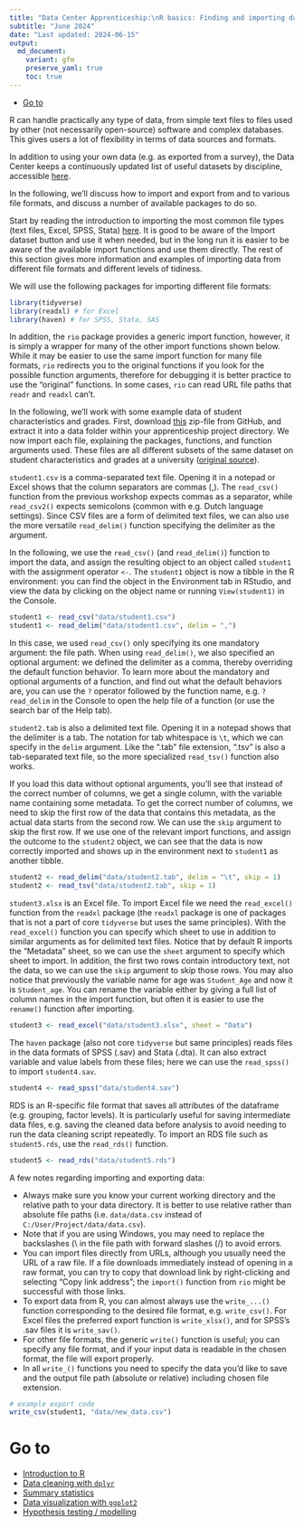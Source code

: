 ```yaml
---
title: "Data Center Apprenticeship:\nR basics: Finding and importing data"
subtitle: "June 2024" 
date: "Last updated: 2024-06-15"
output:
  md_document:
    variant: gfm
    preserve_yaml: true
    toc: true
---
```


- [Go to](#go-to)

R can handle practically any type of data, from simple text files to
files used by other (not necessarily open-source) software and complex
databases. This gives users a lot of flexibility in terms of data
sources and formats.

In addition to using your own data (e.g. as exported from a survey), the
Data Center keeps a continuously updated list of useful datasets by
discipline, accessible [here](../../../tutorial/data).

In the following, we’ll discuss how to import and export from and to
various file formats, and discuss a number of available packages to do
so.

Start by reading the introduction to importing the most common file
types (text files, Excel, SPSS, Stata) [here](../../../tutorial/r_data).
It is good to be aware of the Import dataset button and use it when
needed, but in the long run it is easier to be aware of the available
import functions and use them directly. The rest of this section gives
more information and examples of importing data from different file
formats and different levels of tidiness.

We will use the following packages for importing different file formats:

``` r
library(tidyverse)
library(readxl) # for Excel
library(haven) # for SPSS, Stata, SAS
```

In addition, the `rio` package provides a generic import function,
however, it is simply a wrapper for many of the other import functions
shown below. While it may be easier to use the same import function for
many file formats, `rio` redirects you to the original functions if you
look for the possible function arguments, therefore for debugging it is
better practice to use the “original” functions. In some cases, `rio`
can read URL file paths that `readr` and `readxl` can’t.

In the following, we’ll work with some example data of student
characteristics and grades. First, download
[this](https://github.com/ucrdatacenter/projects/tree/main/apprenticeship2/data)
zip-file from GitHub, and extract it into a data folder within your
apprenticeship project directory. We now import each file, explaining
the packages, functions, and function arguments used. These files are
all different subsets of the same dataset on student characteristics and
grades at a university ([original
source](https://www.kaggle.com/datasets/jacksondivakarr/student-classification-dataset?resource=download)).

`student1.csv` is a comma-separated text file. Opening it in a notepad
or Excel shows that the column separators are commas (,). The
`read_csv()` function from the previous workshop expects commas as a
separator, while `read_csv2()` expects semicolons (common with
e.g. Dutch language settings). Since CSV files are a form of delimited
text files, we can also use the more versatile `read_delim()` function
specifying the delimiter as the argument.

In the following, we use the `read_csv()` (and `read_delim()`) function
to import the data, and assign the resulting object to an object called
`student1` with the assignment operator `<-`. The `student1` object is
now a tibble in the R environment: you can find the object in the
Environment tab in RStudio, and view the data by clicking on the object
name or running `View(student1)` in the Console.

``` r
student1 <- read_csv("data/student1.csv")
student1 <- read_delim("data/student1.csv", delim = ",")
```

In this case, we used `read_csv()` only specifying its one mandatory
argument: the file path. When using `read_delim()`, we also specified an
optional argument: we defined the delimiter as a comma, thereby
overriding the default function behavior. To learn more about the
mandatory and optional arguments of a function, and find out what the
default behaviors are, you can use the `?` operator followed by the
function name, e.g. `?read_delim` in the Console to open the help file
of a function (or use the search bar of the Help tab).

`student2.tab` is also a delimited text file. Opening it in a notepad
shows that the delimiter is a tab. The notation for tab whitespace is
`\t`, which we can specify in the `delim` argument. Like the “.tab” file
extension, “.tsv” is also a tab-separated text file, so the more
specialized `read_tsv()` function also works.

If you load this data without optional arguments, you’ll see that
instead of the correct number of columns, we get a single column, with
the variable name containing some metadata. To get the correct number of
columns, we need to skip the first row of the data that contains this
metadata, as the actual data starts from the second row. We can use the
`skip` argument to skip the first row. If we use one of the relevant
import functions, and assign the outcome to the `student2` object, we
can see that the data is now correctly imported and shows up in the
environment next to `student1` as another tibble.

``` r
student2 <- read_delim("data/student2.tab", delim = "\t", skip = 1)
student2 <- read_tsv("data/student2.tab", skip = 1)
```

`student3.xlsx` is an Excel file. To import Excel file we need the
`read_excel()` function from the `readxl` package (the `readxl` package
is one of packages that is not a part of core `tidyverse` but uses the
same principles). With the `read_excel()` function you can specify which
sheet to use in addition to similar arguments as for delimited text
files. Notice that by default R imports the “Metadata” sheet, so we can
use the `sheet` argument to specify which sheet to import. In addition,
the first two rows contain introductory text, not the data, so we can
use the `skip` argument to skip those rows. You may also notice that
previously the variable name for age was `Student_Age` and now it is
`Student_age`. You can rename the variable either by giving a full list
of column names in the import function, but often it is easier to use
the `rename()` function after importing.

``` r
student3 <- read_excel("data/student3.xlsx", sheet = "Data")
```

The `haven` package (also not core `tidyverse` but same principles)
reads files in the data formats of SPSS (.sav) and Stata (.dta). It can
also extract variable and value labels from these files; here we can use
the `read_spss()` to import `student4.sav`.

``` r
student4 <- read_spss("data/student4.sav")
```

RDS is an R-specific file format that saves all attributes of the
dataframe (e.g. grouping, factor levels). It is particularly useful for
saving intermediate data files, e.g. saving the cleaned data before
analysis to avoid needing to run the data cleaning script repeatedly. To
import an RDS file such as `student5.rds`, use the `read_rds()`
function.

``` r
student5 <- read_rds("data/student5.rds")
```

A few notes regarding importing and exporting data:

- Always make sure you know your current working directory and the
  relative path to your data directory. It is better to use relative
  rather than absolute file paths (i.e. `data/data.csv` instead of
  `C:/User/Project/data/data.csv`).
- Note that if you are using Windows, you may need to replace the
  backslashes (\\ in the file path with forward slashes (/) to avoid
  errors.
- You can import files directly from URLs, although you usually need the
  URL of a raw file. If a file downloads immediately instead of opening
  in a raw format, you can try to copy that download link by
  right-clicking and selecting “Copy link address”; the `import()`
  function from `rio` might be successful with those links.
- To export data from R, you can almost always use the `write_...()`
  function corresponding to the desired file format, e.g. `write_csv()`.
  For Excel files the preferred export function is `write_xlsx()`, and
  for SPSS’s .sav files it is `write_sav()`.
- For other file formats, the generic `write()` function is useful; you
  can specify any file format, and if your input data is readable in the
  chosen format, the file will export properly.
- In all `write_()` functions you need to specify the data you’d like to
  save and the output file path (absolute or relative) including chosen
  file extension.

``` r
# example export code
write_csv(student1, "data/new_data.csv")
```

# Go to

- [Introduction to R](intro)
- [Data cleaning with `dplyr`](clean)
- [Summary statistics](summary)
- [Data visualization with `ggplot2`](ggplot)
- [Hypothesis testing / modelling](tests)

